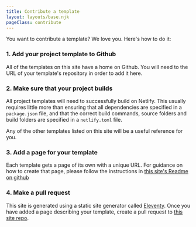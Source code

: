```yaml
---
title: Contribute a template
layout: layouts/base.njk
pageClass: contribute
---
```


You want to contribute a template? We love you. Here's how to do it:

### 1. Add your project template to Github

All of the templates on this site have a home on Github. You will need to the URL of your template's repository in order to add it here.


### 2. Make sure that your project builds

All project templates will need to successfully build on Netlify. This usually requires little more than ensuring that all dependencies are specified in a `package.json` file, and that the correct build commands, source folders and build folders are specified in a `netlify.toml` file.

Any of the other templates listed on this site will be a useful reference for you.


### 3. Add a page for your template

Each template gets a page of its own with a unique URL. For guidance on how to create that page, please follow the instructions in [this site's Readme on github](https://github.com/netlify/templates)


### 4. Make a pull request

This site is generated using a static site generator called [Eleventy](https://11ty.io). Once you have added a page describing your template, create a pull request to [this site repo]((https://github.com/netlify/templates)).

